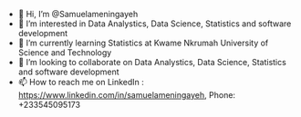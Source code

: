 - 👋 Hi, I’m @Samuelameningayeh
- 👀 I’m interested in Data Analystics, Data Science, Statistics and software development
- 🌱 I’m currently learning Statistics at Kwame Nkrumah University of Science and Technology
- 💞️ I’m looking to collaborate on Data Analystics, Data Science, Statistics and software development
- 📫 How to reach me on LinkedIn :
https://www.linkedin.com/in/samuelameningayeh,
 Phone: +233545095173

<!---
Samuelameningayeh/Samuelameningayeh is a ✨ special ✨ repository because its `README.md` (this file) appears on your GitHub profile.
You can click the Preview link to take a look at your changes.
--->
